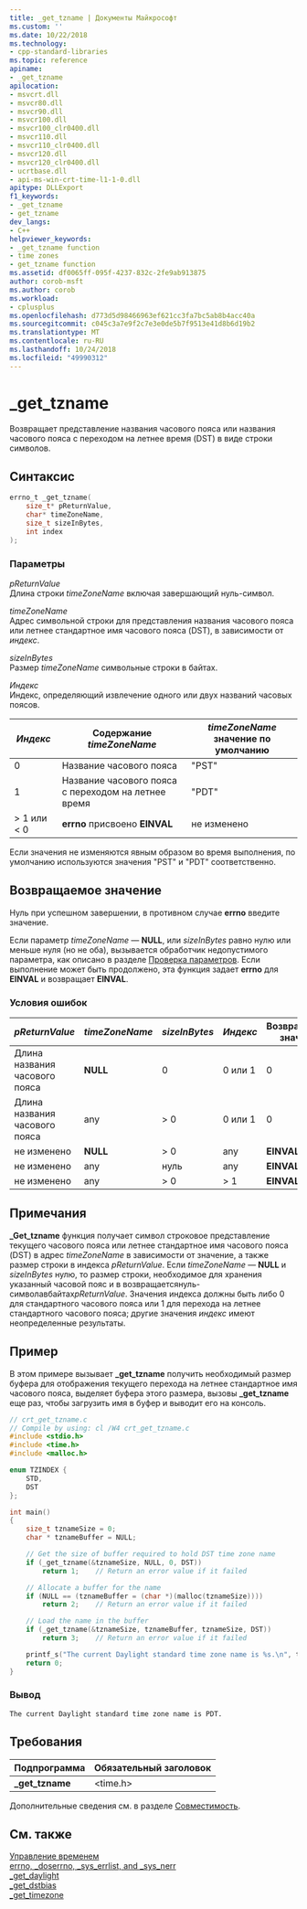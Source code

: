```yaml
---
title: _get_tzname | Документы Майкрософт
ms.custom: ''
ms.date: 10/22/2018
ms.technology:
- cpp-standard-libraries
ms.topic: reference
apiname:
- _get_tzname
apilocation:
- msvcrt.dll
- msvcr80.dll
- msvcr90.dll
- msvcr100.dll
- msvcr100_clr0400.dll
- msvcr110.dll
- msvcr110_clr0400.dll
- msvcr120.dll
- msvcr120_clr0400.dll
- ucrtbase.dll
- api-ms-win-crt-time-l1-1-0.dll
apitype: DLLExport
f1_keywords:
- _get_tzname
- get_tzname
dev_langs:
- C++
helpviewer_keywords:
- _get_tzname function
- time zones
- get_tzname function
ms.assetid: df0065ff-095f-4237-832c-2fe9ab913875
author: corob-msft
ms.author: corob
ms.workload:
- cplusplus
ms.openlocfilehash: d773d5d98466963ef621cc3fa7bc5ab8b4acc40a
ms.sourcegitcommit: c045c3a7e9f2c7e3e0de5b7f9513e41d8b6d19b2
ms.translationtype: MT
ms.contentlocale: ru-RU
ms.lasthandoff: 10/24/2018
ms.locfileid: "49990312"
---
```

# <a name="gettzname"></a>_get_tzname

Возвращает представление названия часового пояса или названия часового пояса с переходом на летнее время (DST) в виде строки символов.

## <a name="syntax"></a>Синтаксис

```C
errno_t _get_tzname(
    size_t* pReturnValue,
    char* timeZoneName,
    size_t sizeInBytes,
    int index
);
```

### <a name="parameters"></a>Параметры

*pReturnValue*<br/>
Длина строки *timeZoneName* включая завершающий нуль-символ.

*timeZoneName*<br/>
Адрес символьной строки для представления названия часового пояса или летнее стандартное имя часового пояса (DST), в зависимости от *индекс*.

*sizeInBytes*<br/>
Размер *timeZoneName* символьные строки в байтах.

*Индекс*<br/>
Индекс, определяющий извлечение одного или двух названий часовых поясов.

|*Индекс*|Содержание *timeZoneName*|*timeZoneName* значение по умолчанию|
|-|-|-|
|0|Название часового пояса|"PST"|
|1|Название часового пояса с переходом на летнее время|"PDT"|
|> 1 или < 0|**errno** присвоено **EINVAL**|не изменено|

Если значения не изменяются явным образом во время выполнения, по умолчанию используются значения "PST" и "PDT" соответственно.

## <a name="return-value"></a>Возвращаемое значение

Нуль при успешном завершении, в противном случае **errno** введите значение.

Если параметр *timeZoneName* — **NULL**, или *sizeInBytes* равно нулю или меньше нуля (но не оба), вызывается обработчик недопустимого параметра, как описано в разделе [ Проверка параметров](../../c-runtime-library/parameter-validation.md). Если выполнение может быть продолжено, эта функция задает **errno** для **EINVAL** и возвращает **EINVAL**.

### <a name="error-conditions"></a>Условия ошибок

|*pReturnValue*|*timeZoneName*|*sizeInBytes*|*Индекс*|Возвращаемое значение|Содержание *timeZoneName*|
|--------------------|--------------------|-------------------|-------------|------------------|--------------------------------|
|Длина названия часового пояса|**NULL**|0|0 или 1|0|не изменено|
|Длина названия часового пояса|any|> 0|0 или 1|0|Название часового пояса|
|не изменено|**NULL**|> 0|any|**EINVAL**|не изменено|
|не изменено|any|нуль|any|**EINVAL**|не изменено|
|не изменено|any|> 0|> 1|**EINVAL**|не изменено|

## <a name="remarks"></a>Примечания

**_Get_tzname** функция получает символ строковое представление текущего часового пояса или летнее стандартное имя часового пояса (DST) в адрес *timeZoneName* в зависимости от значение, а также размер строки в индекса *pReturnValue*. Если *timeZoneName* — **NULL** и *sizeInBytes* нулю, то размер строки, необходимое для хранения указанный часовой пояс и в возвращаетсянуль-символавбайтах*pReturnValue*. Значения индекса должны быть либо 0 для стандартного часового пояса или 1 для перехода на летнее стандартного часового пояса; другие значения *индекс* имеют неопределенные результаты.

## <a name="example"></a>Пример

В этом примере вызывает **_get_tzname** получить необходимый размер буфера для отображения текущего перехода на летнее стандартное имя часового пояса, выделяет буфера этого размера, вызовы **_get_tzname** еще раз, чтобы загрузить имя в буфер и выводит его на консоль.

```C
// crt_get_tzname.c
// Compile by using: cl /W4 crt_get_tzname.c
#include <stdio.h>
#include <time.h>
#include <malloc.h>

enum TZINDEX {
    STD,
    DST
};

int main()
{
    size_t tznameSize = 0;
    char * tznameBuffer = NULL;

    // Get the size of buffer required to hold DST time zone name
    if (_get_tzname(&tznameSize, NULL, 0, DST))
        return 1;    // Return an error value if it failed

    // Allocate a buffer for the name
    if (NULL == (tznameBuffer = (char *)(malloc(tznameSize))))
        return 2;    // Return an error value if it failed

    // Load the name in the buffer
    if (_get_tzname(&tznameSize, tznameBuffer, tznameSize, DST))
        return 3;    // Return an error value if it failed

    printf_s("The current Daylight standard time zone name is %s.\n", tznameBuffer);
    return 0;
}
```

### <a name="output"></a>Вывод

```Output
The current Daylight standard time zone name is PDT.
```

## <a name="requirements"></a>Требования

|Подпрограмма|Обязательный заголовок|
|-------------|---------------------|
|**_get_tzname**|\<time.h>|

Дополнительные сведения см. в разделе [Совместимость](../../c-runtime-library/compatibility.md).

## <a name="see-also"></a>См. также

[Управление временем](../../c-runtime-library/time-management.md)<br/>
[errno, _doserrno, _sys_errlist, and _sys_nerr](../../c-runtime-library/errno-doserrno-sys-errlist-and-sys-nerr.md)<br/>
[_get_daylight](get-daylight.md)<br/>
[_get_dstbias](get-dstbias.md)<br/>
[_get_timezone](get-timezone.md)<br/>
